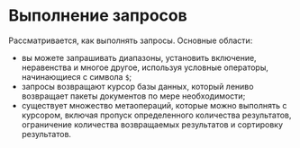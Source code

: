 # Выполнение запросов

Рассматривается, как выполнять запросы. Основные области:

- вы можете запрашивать диапазоны, установить включение, неравенства и многое другое, используя условные операторы, начинающиеся с символа `$`;
- запросы возвращают курсор базы данных, который лениво возвращает пакеты документов по мере необходимости;
- существует множество метаопераций, которые можно выполнять с курсором, включая пропуск определенного количества результатов, ограничение количества возвращаемых результатов и сортировку результатов.
